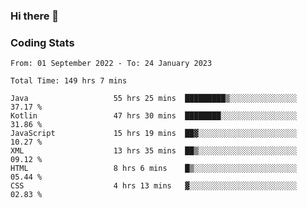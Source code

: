 ### Hi there 👋

<!--
**Girrafeec/girrafeec** is a ✨ _special_ ✨ repository because its `README.md` (this file) appears on your GitHub profile.

Here are some ideas to get you started:

- 🔭 I’m currently working on ...
- 🌱 I’m currently learning ...
- 👯 I’m looking to collaborate on ...
- 🤔 I’m looking for help with ...
- 💬 Ask me about ...
- 📫 How to reach me: ...
- 😄 Pronouns: ...
- ⚡ Fun fact: ...
-->

### Coding Stats
<!--START_SECTION:waka-->

```text
From: 01 September 2022 - To: 24 January 2023

Total Time: 149 hrs 7 mins

Java                   55 hrs 25 mins  █████████▒░░░░░░░░░░░░░░░   37.17 %
Kotlin                 47 hrs 30 mins  ████████░░░░░░░░░░░░░░░░░   31.86 %
JavaScript             15 hrs 19 mins  ██▓░░░░░░░░░░░░░░░░░░░░░░   10.27 %
XML                    13 hrs 35 mins  ██▒░░░░░░░░░░░░░░░░░░░░░░   09.12 %
HTML                   8 hrs 6 mins    █▒░░░░░░░░░░░░░░░░░░░░░░░   05.44 %
CSS                    4 hrs 13 mins   ▓░░░░░░░░░░░░░░░░░░░░░░░░   02.83 %
```

<!--END_SECTION:waka-->
